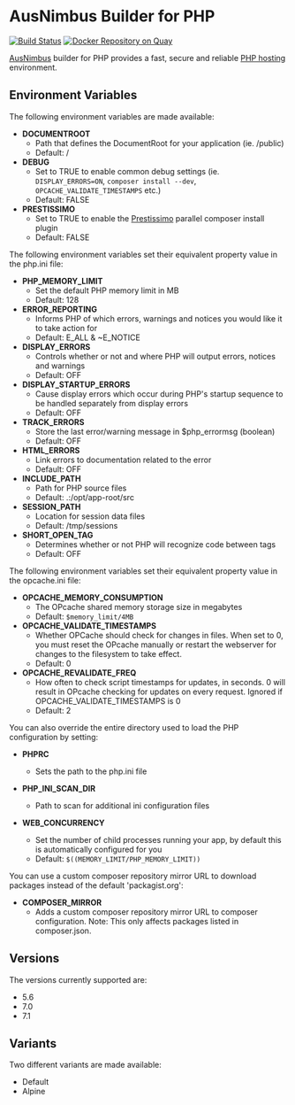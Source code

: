 # AusNimbus Builder for PHP

[![Build Status](https://travis-ci.org/ausnimbus/s2i-php.svg?branch=master)](https://travis-ci.org/ausnimbus/s2i-php)
[![Docker Repository on Quay](https://quay.io/repository/ausnimbus/s2i-php/status "Docker Repository on Quay")](https://quay.io/repository/ausnimbus/s2i-php)

[AusNimbus](https://www.ausnimbus.com.au/) builder for PHP provides a fast, secure and reliable [PHP hosting](https://www.ausnimbus.com.au/languages/php-hosting/) environment.

## Environment Variables

The following environment variables are made available:

* **DOCUMENTROOT**
  * Path that defines the DocumentRoot for your application (ie. /public)
  * Default: /
* **DEBUG**
  * Set to TRUE to enable common debug settings (ie. `DISPLAY_ERRORS=ON`, `composer install --dev`, `OPCACHE_VALIDATE_TIMESTAMPS` etc.)
  * Default: FALSE
* **PRESTISSIMO**
  * Set to TRUE to enable the [Prestissimo](https://github.com/hirak/prestissimo) parallel composer install plugin
  * Default: FALSE

The following environment variables set their equivalent property value in the php.ini file:
* **PHP_MEMORY_LIMIT**
  * Set the default PHP memory limit in MB
  * Default: 128
* **ERROR_REPORTING**
  * Informs PHP of which errors, warnings and notices you would like it to take action for
  * Default: E_ALL & ~E_NOTICE
* **DISPLAY_ERRORS**
  * Controls whether or not and where PHP will output errors, notices and warnings
  * Default: OFF
* **DISPLAY_STARTUP_ERRORS**
  * Cause display errors which occur during PHP's startup sequence to be handled separately from display errors
  * Default: OFF
* **TRACK_ERRORS**
  * Store the last error/warning message in $php_errormsg (boolean)
  * Default: OFF
* **HTML_ERRORS**
  * Link errors to documentation related to the error
  * Default: OFF
* **INCLUDE_PATH**
  * Path for PHP source files
  * Default: .:/opt/app-root/src
* **SESSION_PATH**
  * Location for session data files
  * Default: /tmp/sessions
* **SHORT_OPEN_TAG**
  * Determines whether or not PHP will recognize code between <? and ?> tags
  * Default: OFF

The following environment variables set their equivalent property value in the opcache.ini file:
* **OPCACHE_MEMORY_CONSUMPTION**
  * The OPcache shared memory storage size in megabytes
  * Default: `$memory_limit/4MB`
* **OPCACHE_VALIDATE_TIMESTAMPS**
  * Whether OPCache should check for changes in files. When set to 0, you must reset the OPcache
    manually or restart the webserver for changes to the filesystem to take effect.
  * Default: 0
* **OPCACHE_REVALIDATE_FREQ**
  * How often to check script timestamps for updates, in seconds.
    0 will result in OPcache checking for updates on every request.
    Ignored if OPCACHE_VALIDATE_TIMESTAMPS is 0
  * Default: 2

You can also override the entire directory used to load the PHP configuration by setting:
* **PHPRC**
  * Sets the path to the php.ini file
* **PHP_INI_SCAN_DIR**
  * Path to scan for additional ini configuration files

* **WEB_CONCURRENCY**
  * Set the number of child processes running your app, by default this is automatically
    configured for you
  * Default: `$((MEMORY_LIMIT/PHP_MEMORY_LIMIT))`

You can use a custom composer repository mirror URL to download packages instead of the default 'packagist.org':

* **COMPOSER_MIRROR**
  * Adds a custom composer repository mirror URL to composer configuration. Note: This only affects packages listed in composer.json.

## Versions

The versions currently supported are:

- 5.6
- 7.0
- 7.1

## Variants

Two different variants are made available:

- Default
- Alpine
